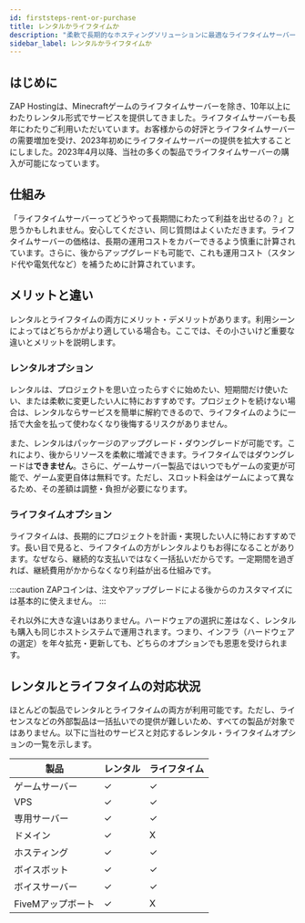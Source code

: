 ```yaml
---
id: firststeps-rent-or-purchase
title: レンタルかライフタイムか
description: "柔軟で長期的なホスティングソリューションに最適なライフタイムサーバーのメリットを発見し、あなたにぴったりの選択肢を見つけよう → 今すぐ詳しく"
sidebar_label: レンタルかライフタイムか
---
```




## はじめに

ZAP Hostingは、Minecraftゲームのライフタイムサーバーを除き、10年以上にわたりレンタル形式でサービスを提供してきました。ライフタイムサーバーも長年にわたりご利用いただいています。お客様からの好評とライフタイムサーバーの需要増加を受け、2023年初めにライフタイムサーバーの提供を拡大することにしました。2023年4月以降、当社の多くの製品でライフタイムサーバーの購入が可能になっています。



## 仕組み

「ライフタイムサーバーってどうやって長期間にわたって利益を出せるの？」と思うかもしれません。安心してください、同じ質問はよくいただきます。ライフタイムサーバーの価格は、長期の運用コストをカバーできるよう慎重に計算されています。さらに、後からアップグレードも可能で、これも運用コスト（スタンド代や電気代など）を補うために計算されています。



## メリットと違い

レンタルとライフタイムの両方にメリット・デメリットがあります。利用シーンによってはどちらかがより適している場合も。ここでは、その小さいけど重要な違いとメリットを説明します。



### レンタルオプション

レンタルは、プロジェクトを思い立ったらすぐに始めたい、短期間だけ使いたい、または柔軟に変更したい人に特におすすめです。プロジェクトを続けない場合は、レンタルならサービスを簡単に解約できるので、ライフタイムのように一括で大金を払って使わなくなり後悔するリスクがありません。

また、レンタルはパッケージのアップグレード・ダウングレードが可能です。これにより、後からリソースを柔軟に増減できます。ライフタイムではダウングレードは**できません**。さらに、ゲームサーバー製品ではいつでもゲームの変更が可能で、ゲーム変更自体は無料です。ただし、スロット料金はゲームによって異なるため、その差額は調整・負担が必要になります。



### ライフタイムオプション

ライフタイムは、長期的にプロジェクトを計画・実現したい人に特におすすめです。長い目で見ると、ライフタイムの方がレンタルよりもお得になることがあります。なぜなら、継続的な支払いではなく一括払いだからです。一定期間を過ぎれば、継続費用がかからなくなり利益が出る仕組みです。

:::caution
ZAPコインは、注文やアップグレードによる後からのカスタマイズには基本的に使えません。
:::

それ以外に大きな違いはありません。ハードウェアの選択に差はなく、レンタルも購入も同じホストシステムで運用されます。つまり、インフラ（ハードウェアの選定）を年々拡充・更新しても、どちらのオプションでも恩恵を受けられます。



## レンタルとライフタイムの対応状況

ほとんどの製品でレンタルとライフタイムの両方が利用可能です。ただし、ライセンスなどの外部製品は一括払いでの提供が難しいため、すべての製品が対象ではありません。以下に当社のサービスと対応するレンタル・ライフタイムオプションの一覧を示します。

| 製品               | レンタル | ライフタイム |
| ----------------- | -------- | ----------- |
| ゲームサーバー     | ✓        | ✓           |
| VPS               | ✓        | ✓           |
| 専用サーバー       | ✓        | ✓           |
| ドメイン           | ✓        | X           |
| ホスティング       | ✓        | ✓           |
| ボイスボット       | ✓        | ✓           |
| ボイスサーバー     | ✓        | ✓           |
| FiveMアップボート  | ✓        | X           |